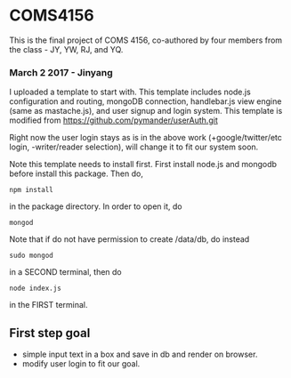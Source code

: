 # COMS4156
This is the final project of COMS 4156, co-authored by four members from the class - JY, YW, RJ, and YQ.

### March 2 2017 - Jinyang
I uploaded a template to start with. This template includes node.js configuration and routing, mongoDB connection, handlebar.js view engine (same as mastache.js), and user signup and login system. This template is modified from https://github.com/pymander/userAuth.git

Right now the user login stays as is in the above work (+google/twitter/etc login, -writer/reader selection), will change it to fit our system soon.

Note this template needs to install first. First install node.js and mongodb before install this package.
Then do,
```
npm install
```
in the package directory. 
In order to open it, do
```
mongod
```
Note that if do not have permission to create /data/db, do instead
```
sudo mongod
```
in a SECOND terminal, then do
```
node index.js
```
in the FIRST terminal.

## First step goal
- simple input text in a box and save in db and render on browser.
- modify user login to fit our goal.
